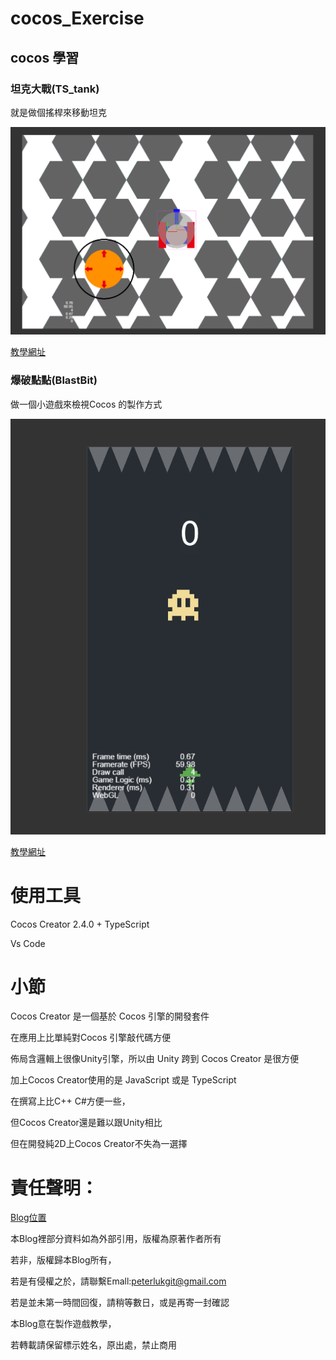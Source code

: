# cocos_Exercise

## cocos 學習

### 坦克大戰(TS_tank)

就是做個搖桿來移動坦克

![](20200726163033479_40.png)

[教學網址](https://www.bilibili.com/video/BV1JE411D7C5?p=7)

### 爆破點點(BlastBit)

做一個小遊戲來檢視Cocos 的製作方式

![](20200726162932743_19824.png)

[教學網址](https://www.bilibili.com/video/BV1CE411k78J?p=2)

# 使用工具

Cocos Creator 2.4.0 + TypeScript

Vs Code

# 小節

Cocos Creator 是一個基於 Cocos 引擎的開發套件

在應用上比單純對Cocos 引擎敲代碼方便

佈局含邏輯上很像Unity引擎，所以由 Unity 跨到 Cocos Creator 是很方便

加上Cocos Creator使用的是 JavaScript 或是 TypeScript

在撰寫上比C++ C#方便一些，

但Cocos Creator還是難以跟Unity相比

但在開發純2D上Cocos Creator不失為一選擇



# 責任聲明：

[Blog位置](https://www.notion.so/Blog-f5fca1cafe1f4379aebeeb6260dd3dc6)

本Blog裡部分資料如為外部引用，版權為原著作者所有

若非，版權歸本Blog所有，

若是有侵權之於，請聯繫Emall:peterlukgit@gmail.com

若是並未第一時間回復，請稍等數日，或是再寄一封確認

本Blog意在製作遊戲教學，

若轉載請保留標示姓名，原出處，禁止商用
